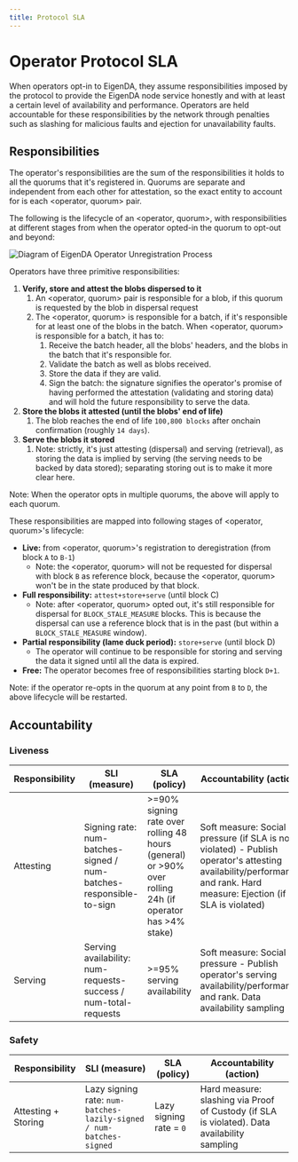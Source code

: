```yaml
---
title: Protocol SLA
---
```


# Operator Protocol SLA

When operators opt-in to EigenDA, they assume responsibilities imposed by the
protocol to provide the EigenDA node service honestly and with at least a
certain level of availability and performance. Operators are held accountable
for these responsibilities by the network through penalties such as slashing for
malicious faults and ejection for unavailability faults.

## Responsibilities

The operator's responsibilities are the sum of the responsibilities it holds to
all the quorums that it's registered in. Quorums are separate and independent
from each other for attestation, so the exact entity to account for is each
\<operator, quorum> pair.

The following is the lifecycle of an \<operator, quorum>, with responsibilities
at different stages from when the operator opted-in the quorum to opt-out and
beyond:

![Diagram of EigenDA Operator Unregistration Process][ref1]

Operators have three primitive responsibilities:

1. **Verify, store and attest the blobs dispersed to it**
   1. An \<operator, quorum> pair is responsible for a blob, if this quorum is
   requested by the blob in dispersal request
   2. The \<operator, quorum> is responsible for a batch, if it's responsible for
   at least one of the blobs in the batch. When \<operator, quorum> is
   responsible for a batch, it has to:
      1. Receive the batch header, all the blobs' headers, and the blobs in the
      batch that it's responsible for.
      2. Validate the batch as well as blobs received.
      3. Store the data if they are valid.
      4. Sign the batch: the signature signifies the operator's promise of
      having performed the attestation (validating and storing data) and will
      hold the future responsibility to serve the data.
2. **Store the blobs it attested (until the blobs' end of life)**
    1. The blob reaches the end of life `100,800 blocks` after onchain
    confirmation (roughly `14 days`).
3. **Serve the blobs it stored**
   1. Note: strictly, it's just attesting (dispersal) and serving (retrieval),
   as storing the data is implied by serving (the serving needs to be backed by
   data stored); separating storing out is to make it more clear here.

Note: When the operator opts in multiple quorums, the above will apply to each
quorum.

These responsibilities are mapped into following stages of \<operator, quorum>'s
lifecycle:

- **Live:** from \<operator, quorum>'s registration to deregistration (from block `A`
to `B-1`)
  - Note: the \<operator, quorum> will not be requested for dispersal with block
  `B` as reference block, because the \<operator, quorum> won't be in the state
  produced by that block.
- **Full responsibility:** `attest+store+serve` (until block C)
  - Note: after \<operator, quorum> opted out, it's still responsible for
  dispersal for `BLOCK_STALE_MEASURE` blocks. This is because the dispersal can
  use a reference block that is in the past (but within a `BLOCK_STALE_MEASURE`
  window).
- **Partial responsibility (lame duck period):** `store+serve` (until block D)
  - The operator will continue to be responsible for storing and serving the
  data it signed until all the data is expired.
- **Free:** The operator becomes free of responsibilities starting block `D+1`.

Note: if the operator re-opts in the quorum at any point from `B` to `D`, the above
lifecycle will be restarted.

## Accountability

### Liveness

| Responsibility | SLI (measure) | SLA (policy) | Accountability (action) |
| --- | --- | --- | --- |
| Attesting | Signing rate: num-batches-signed / num-batches-responsible-to-sign | >=90% signing rate over rolling 48 hours (general) or >90% over rolling 24h (if operator has >4% stake) | Soft measure: Social pressure (if SLA is not violated) - Publish operator's attesting availability/performance and rank. Hard measure: Ejection (if SLA is violated) |
| Serving | Serving availability: num-requests-success / num-total-requests | >=95% serving availability | Soft measure: Social pressure - Publish operator's serving availability/performance and rank. Data availability sampling |

### Safety

| Responsibility | SLI (measure) | SLA (policy) | Accountability (action) |  
| --- | --- | --- | --- |
| Attesting + Storing | Lazy signing rate: `num-batches-lazily-signed / num-batches-signed` | Lazy signing rate = `0` | Hard measure: slashing via Proof of Custody (if SLA is violated). Data availability sampling |

[ref1]: ./diagram.png